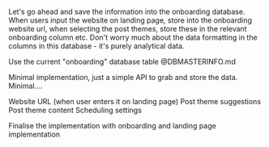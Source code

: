 Let's go ahead and save the information into the onboarding database. When users input the website on landing page, store into the onboarding website url, when selecting the post themes, store these in the relevant onboarding column etc. 
Don't worry much about the data formatting in the columns in this database - it's purely analytical data. 

Use the current "onboarding" database table
 @DBMASTERINFO.md 

Minimal implementation, just a simple API to grab and store the data. Minimal....

Website URL (when user enters it on landing page)
Post theme suggestions
Post theme content
Scheduling settings

Finalise the implementation with onboarding and landing page implementation